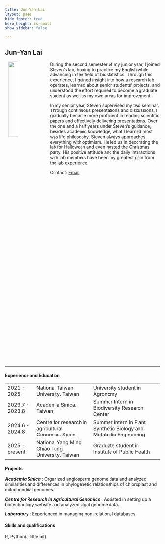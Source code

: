 ```yaml
---
title: Jun-Yan Lai
layout: page
hide_footer: true
hero_height: is-small
show_sidebar: false

---
```


## Jun-Yan Lai

<img src="{{site.url}}/alumni/jun_yan_lai.jpg" align="left" hspace="10" width="25%">
During the second semester of my junior year, I joined Steven’s lab, hoping to practice my English while advancing in the field of biostatistics. Through this experience, I gained insight into how a research lab operates, learned about senior students’ projects, and understood the effort required to become a graduate student as well as my own areas for improvement.

In my senior year, Steven supervised my two seminar. Through continuous presentations and discussions, I gradually became more proficient in reading scientific papers and effectively delivering presentations. Over the one and a half years under Steven’s guidance, besides academic knowledge, what I learned most was life philosophy. Steven always approaches everything with optimism. He led us in decorating the lab for Halloween and even hosted the Christmas party. His positive attitude and the daily interactions with lab members have been my greatest gain from the lab experience.

Contact:
<i class="fas fa-at"></i> [Email](mailto:b10601043@g.ntu.edu.tw)  

<!--
<i class="fab fa-github"></i> [Github]()  
<i class="fab fa-linkedin"></i> [LinkedIn]()
<i class="fab fa-google"></i> [Google Scholar]()  
-->

<br clear="all">
<hr class="solid">

#### Experience and Education

| | | |
| --- | --- | --- |
| 2021 - 2025  | National Taiwan University.  Taiwan |  University student in Agronomy |
| 2023.7 - 2023.8  | Academia Sinica.  Taiwan |  Summer Intern in Biodiversity Research Center |
| 2024.6 - 2024.8  | Centre for research in agricultural Genomics.  Spain |  Summer Intern in Plant Synthetic Biology and Metabolic Engineering |
| 2025 - present  | National Yang Ming Chiao Tung University.  Taiwan |  Graduate student in Institute of Public Health |

#### Projects

_**Academia Sinica**_ : Organized angiosperm genome data and analyzed similarities and differences in phylogenetic relationships of chloroplast and mitochondrial genomes.

_**Centre for Research in Agricultural Genomics**_ : Assisted in setting up a biotechnology website and analyzed algal genome data.

_**Laboratory**_ : Experienced in managing non-relational databases.

#### Skills and qualifications

R, Python(a little bit)
